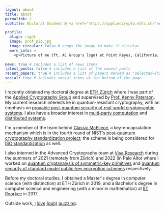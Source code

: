 ```yaml
---
layout: about
title: about
permalink: /
subtitle: Doctoral Student @ <a href="https://appliedcrypto.ethz.ch/">Applied Cryptography Group</a>, <a href="https://ethz.ch/en.html"> ETH Zürich.

profile:
  align: right
  image: prof_pic.jpg
  image_circular: false # crops the image to make it circular
  more_info: >
    <p>Picture of me (ft. AC Group's logo) at Point Reyes, California, circa 2022. </p>
   
news: true # includes a list of news items
latest_posts: false # includes a list of the newest posts
recent_papers: true # includes a list of papers marked as "selected={true}"
social: true # includes social icons at the bottom of the page
---
```


I recently obtained my doctoral degree at [ETH Zürich](https://ethz.ch/en.html) where I was part of the [Applied Cryptography Group](https://appliedcrypto.ethz.ch) and supervised by [Prof. Kenny Paterson](https://inf.ethz.ch/people/person-detail.paterson.html). My current research interests lie in quantum-resistant cryptography, with an emphasis on [provable post-quantum security of real-world cryptographic systems](https://eprint.iacr.org/2022/1696). I also have a broader interest in [multi-party computation](https://eprint.iacr.org/2021/096) and [distributed systems](https://eprint.iacr.org/2020/1408). 

I'm a member of the team behind [Classic McEliece](https://classic.mceliece.org/), a key-encapsulation mechanism which is in the fourth round of NIST's [post-quantum cryptography standardization project](https://csrc.nist.gov/projects/post-quantum-cryptography); the scheme is being considered for [ISO standardization](https://classic.mceliece.org/iso.html) as well.

I also interned in the Advanced Cryptography team at [Visa Research](https://usa.visa.com/about-visa/visa-research.html) during the summers of 2021 (remotely from Zürich) and 2022 (in Palo Alto) where I worked on [quantum cryptanalysis of symmetric-key primitives](https://tosc.iacr.org/index.php/ToSC/article/view/9725) and [quantum security of standard model public-key encryption schemes](https://iacr.org/cryptodb/data/paper.php?pubkey=33701) respectively.

Before my doctoral studies, I obtained a Master's degree in computer science (with distinction) at ETH Zürich in 2019, and a Bachelor's degree in computer science and engineering (with a minor in mathematics) at [IIT Roorkee](https://www.iitr.ac.in/) in 2017. 

Outside work, [I](https://varun-maram.github.io/assets/img/quiz-1.jpg) [love](https://varun-maram.github.io/assets/img/quiz-2.jpg) [(pub)](https://varun-maram.github.io/assets/img/quiz-3.jpg) [quizzing](https://varun-maram.github.io/assets/img/quiz-4.jpg).

